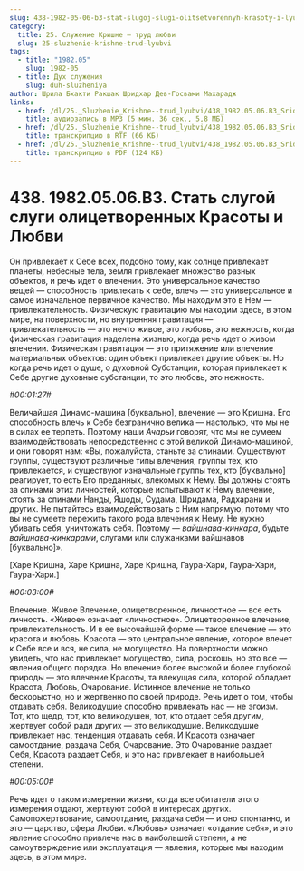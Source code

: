 ```yaml
---
slug: 438-1982-05-06-b3-stat-slugoj-slugi-olitsetvorennyh-krasoty-i-lyubvi
category:
  title: 25. Служение Кришне — труд любви
  slug: 25-sluzhenie-krishne-trud-lyubvi
tags:
  - title: "1982.05"
    slug: 1982-05
  - title: Дух служения
    slug: duh-sluzheniya
author: Шрила Бхакти Ракшак Шридхар Дев-Госвами Махарадж
links:
  - href: /dl/25._Sluzhenie_Krishne--trud_lyubvi/438_1982.05.06.B3_SridharMj_Stat_slugoj_slugi_olicetvorennyh_Krasoty_i_Ljubvi.mp3
    title: аудиозапись в MP3 (5 мин. 36 сек., 5,8 МБ)
  - href: /dl/25._Sluzhenie_Krishne--trud_lyubvi/438_1982.05.06.B3_SridharMj_Stat_slugoj_slugi_olicetvorennyh_Krasoty_i_Ljubvi.rtf
    title: транскрипцию в RTF (66 КБ)
  - href: /dl/25._Sluzhenie_Krishne--trud_lyubvi/438_1982.05.06.B3_SridharMj_Stat_slugoj_slugi_olicetvorennyh_Krasoty_i_Ljubvi.pdf
    title: транскрипцию в PDF (124 КБ)
---
```


# 438. 1982.05.06.B3. Стать слугой слуги олицетворенных Красоты и Любви

Он привлекает к Себе всех, подобно тому, как солнце привлекает планеты, небесные тела, земля привлекает множество разных объектов, и речь идет о влечении. Это универсальное качество вещей — способность привлекать к себе, влечь — это универсальное и самое изначальное первичное качество. Мы находим это в Нем — привлекательность. Физическую гравитацию мы находим здесь, в этом мире, на поверхности, но внутренняя гравитация — привлекательность — это нечто живое, это любовь, это нежность, когда физическая гравитация наделена жизнью, когда речь идет о живом влечении. Физическая гравитация — это притяжение или влечение материальных объектов: один объект привлекает другие объекты. Но когда речь идет о душе, о духовной Субстанции, которая привлекает к Себе другие духовные субстанции, то это любовь, это нежность.

*#00:01:27#*

Величайшая Динамо-машина [буквально], влечение — это Кришна. Его способность влечь к Себе безгранично велика — настолько, что мы не в силах ее терпеть. Поэтому наши *Ачарьи* говорят, что мы не сумеем взаимодействовать непосредственно с этой великой Динамо-машиной, и они говорят нам: «Вы, пожалуйста, станьте за спинами. Существуют группы, существуют различные типы влечения, группы тех, кто привлекается, и существуют изначальные группы тех, кто [буквально] реагирует, то есть Его преданных, влекомых к Нему. Вы должны стоять за спинами этих личностей, которые испытывают к Нему влечение, стоять за спинами Нанды, Яшоды, Судама, Шридама, Радхарани и других. Не пытайтесь взаимодействовать с Ним напрямую, потому что вы не сумеете пережить такого рода влечения к Нему. Не нужно убивать себя, уничтожать себя. Поэтому — *вайшнава-кинкара*, будьте *вайшнава-кинкарами*, слугами или служанками вайшнавов [буквально]».

[Харе Кришна, Харе Кришна, Харе Кришна, Гаура-Хари, Гаура-Хари, Гаура-Хари.]

*#00:03:00#*

Влечение. Живое Влечение, олицетворенное, личностное — все есть личность. «Живое» означает «личностное». Олицетворенное влечение, привлекательность. И в ее высочайшей форме — такое влечение — это красота и любовь. Красота — это центральное явление, которое влечет к Себе все и вся, не сила, не могущество. На поверхности можно увидеть, что нас привлекает могущество, сила, роскошь, но это все — явления общего порядка. Но влечение более высокой и более глубокой природы — это влечение Красоты, та влекущая сила, которой обладает Красота, Любовь, Очарование. Истинное влечение не только бескорыстно, но и жертвенно по своей природе. Речь идет о том, чтобы отдавать себя. Великодушие способно привлекать нас — не эгоизм. Тот, кто щедр, тот, кто великодушен, тот, кто отдает себя другим, жертвует собой ради других — это великодушие. Великодушие привлекает нас, тенденция отдавать себя. И Красота означает самоотдание, раздача Себя, Очарование. Это Очарование раздает Себя, Красота раздает Себя, и это нас привлекает в наибольшей степени.

*#00:05:00#*

Речь идет о таком измерении жизни, когда все обитатели этого измерения отдают, жертвуют собой в интересах других. Самопожертвование, самоотдание, раздача себя — и оно спонтанно, и это — царство, сфера Любви. «Любовь» означает «отдание себя», и это явление способно привлечь нас в наибольшей степени, а не самоутверждение или эксплуатация — явления, которые мы находим здесь, в этом мире.


